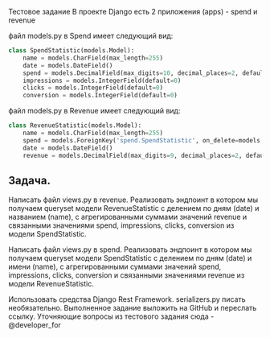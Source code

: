 Тестовое задание
В проекте Django есть 2 приложения (apps) - spend и revenue

файл models.py в Spend имеет следующий вид:

```python 
class SpendStatistic(models.Model):
    name = models.CharField(max_length=255)
    date = models.DateField()
    spend = models.DecimalField(max_digits=10, decimal_places=2, default=0)
    impressions = models.IntegerField(default=0)
    clicks = models.IntegerField(default=0)
    conversion = models.IntegerField(default=0)
```

файл models.py в Revenue имеет следующий вид:

```python 
class RevenueStatistic(models.Model):
    name = models.CharField(max_length=255)
    spend = models.ForeignKey('spend.SpendStatistic', on_delete=models.SET_NULL, null=True)
    date = models.DateField()
    revenue = models.DecimalField(max_digits=9, decimal_places=2, default=0)
```

## Задача.

Написать файл views.py в revenue. Реализовать эндпоинт в котором мы получаем queryset модели RevenueStatistic с делением по дням (date) и названием (name), с агрегированными суммами значений revenue и связанными значениями spend, impressions, clicks, conversion из модели SpendStatistic.

Написать файл views.py в spend. Реализовать эндпоинт в котором мы получаем queryset модели SpendStatistic с делением по дням (date) и имени (name), с агрегированными суммами значений spend, impressions, clicks, conversion и связанными значениями revenue из модели RevenueStatistic.

Использовать средства Django Rest Framework.
serializers.py писать необязательно.
Выполненное задание выложить на GitHub и переслать ссылку.
Уточняющие вопросы из тестового задания сюда - @developer_for